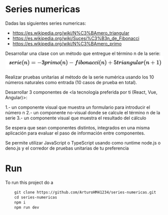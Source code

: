 # Series numericas
Dadas las siguientes series numericas:

- https://es.wikipedia.org/wiki/N%C3%BAmero_triangular
- https://es.wikipedia.org/wiki/Sucesi%C3%B3n_de_Fibonacci
- https://es.wikipedia.org/wiki/N%C3%BAmero_primo

Desarrollar una clase con un método que entregue el término n de la serie:
![metodo_a_regresar](./metodo.png)


Realizar pruebas unitarias al método de la serie numérica usando los 10 números naturales como entrada (10 casos de prueba en total).

Desarrollar 3 componentes de <la tecnología preferida por ti  (React, Vue, Angular)>:
 
1.- un componente visual que muestra un formulario para introducir el número n
2.- un componente no-visual donde se calcule el término n de la serie
3.- un componente visual que muestra el resultado del cálculo
 
Se espera que sean componentes distintos, integrados en una misma aplicación para evaluar el paso de información entre componentes.

Se permite utilizar JavaScript o TypeScript usando como runtime node.js o deno.js y el corredor de pruebas unitarias de tu preferencia

# Run
To run this project do a

``` shell
    git clone https://github.com/ArturoHM41234/series-numericas.git
    cd series-numericas
    npm i
    npm run dev
```

